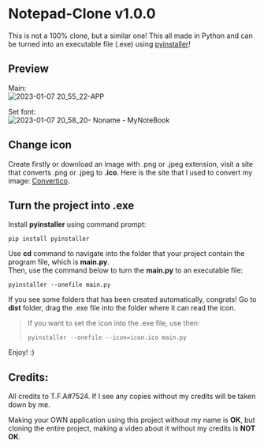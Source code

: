 # Notepad-Clone v1.0.0
This is not a 100% clone, but a similar one! This all made in Python and can be turned into an executable file (.exe) using [pyinstaller](https://pyinstaller.org/en/stable/)!

## Preview
Main: <br>
![2023-01-07 20_55_22-APP](https://user-images.githubusercontent.com/92172698/211168245-299e6827-4a88-4c84-abc4-d41163b3cd10.png)

Set font: <br>
![2023-01-07 20_58_20- Noname  - MyNoteBook](https://user-images.githubusercontent.com/92172698/211168349-af1b5177-873e-4fcc-85c1-5e41570f5186.png)

## Change icon
Create firstly or download an image with .png or .jpeg extension, visit a site that converts .png or .jpeg to **.ico**. Here is the site that I used to convert my image: [Convertico](https://convertico.com/).

## Turn the project into .exe
Install **pyinstaller** using command prompt:

```shell
pip install pyinstaller
```

Use **cd** command to navigate into the folder that your project contain the program file, which is **main.py**.<br>
Then, use the command below to turn the **main.py** to an executable file:

```shell
pyinstaller --onefile main.py
```

If you see some folders that has been created automatically, congrats! Go to **dist** folder, drag the .exe file into the folder where it can read the icon.

> If you want to set the icon into the .exe file, use then:
> ```shell
> pyinstaller --onefile --icon=icon.ico main.py
> ```

Enjoy! :)

## Credits:
All credits to T.F.A#7524. If I see any copies without my credits will be taken down by me.

Making your OWN application using this project without my name is **OK**, but cloning the entire project, making a video about it without my credits is **NOT OK**.
